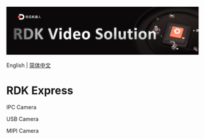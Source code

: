 ![](imgs/RDK_Video_Solution.jpg)

English | [简体中文](./README_cn.md)


# RDK Express

IPC Camera


USB Camera


MIPI Camera